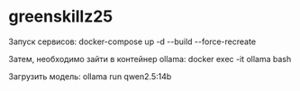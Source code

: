 # greenskillz25


Запуск сервисов:
docker-compose up -d --build --force-recreate

Затем, необходимо зайти в контейнер ollama:
docker exec -it ollama bash

Загрузить модель:
ollama run qwen2.5:14b

